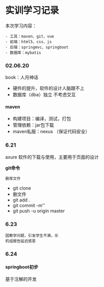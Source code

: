 # 实训学习记录

本次学习内容：

    - 工具：maven、git、vue
    - 前端：html5、css、js
    - 后端：springmvc、springboot
    - 数据库：mybatis

### 02.06.20
book：人月神话
- 硬件的提升，软件的设计人脑跟不上
- 数据库（dba）独立 不考虑交互

#### maven
- 构建项目：编译，测试，打包
- 管理依赖：jar包下载
- maven私服：nexus  （保证代码安全）

### 6.21

axure 软件的下载与使用，主要用于页面的设计

**git命令**
    
    删库文件
- git clone
- 删文件
- git add .
- git commit -m''
- git push -u origin master


### 6.23
    因教学问题，引发学生不满，乐
    机组报告延迟感恩

### 6.24

#### springboot初步

基于注解的开发